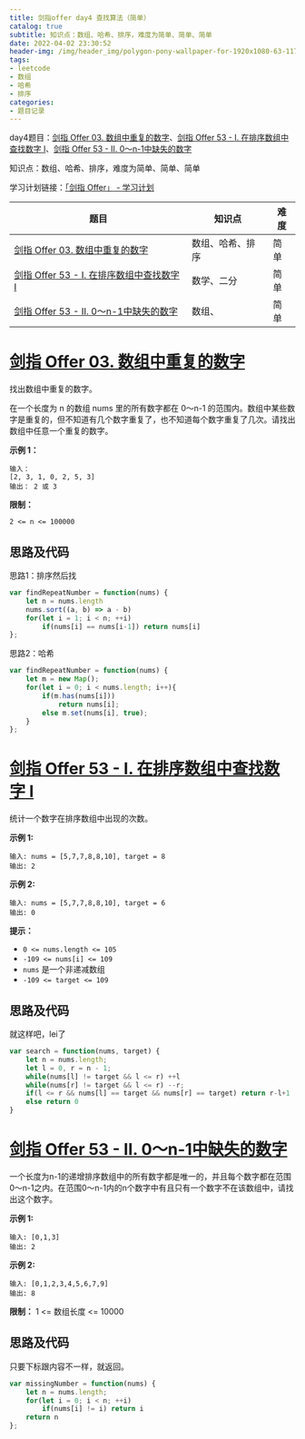 ```yaml
---
title: 剑指offer day4 查找算法（简单）
catalog: true
subtitle: 知识点：数组、哈希、排序，难度为简单、简单、简单
date: 2022-04-02 23:30:52
header-img: /img/header_img/polygon-pony-wallpaper-for-1920x1080-63-1175.jpg
tags:
- leetcode
- 数组
- 哈希
- 排序
categories:
- 题目记录
---
```


day4题目：[剑指 Offer 03. 数组中重复的数字](https://leetcode-cn.com/problems/shu-zu-zhong-zhong-fu-de-shu-zi-lcof/)、[剑指 Offer 53 - I. 在排序数组中查找数字 I](https://leetcode-cn.com/problems/zai-pai-xu-shu-zu-zhong-cha-zhao-shu-zi-lcof/)、[剑指 Offer 53 - II. 0～n-1中缺失的数字](https://leetcode-cn.com/problems/que-shi-de-shu-zi-lcof/)

知识点：数组、哈希、排序，难度为简单、简单、简单

学习计划链接：[「剑指 Offer」 - 学习计划](https://leetcode-cn.com/study-plan/lcof/?progress=7jn70jr)

| 题目 | 知识点 | 难度 |
| --- | --- | --- |
| [剑指 Offer 03. 数组中重复的数字](https://leetcode-cn.com/problems/shu-zu-zhong-zhong-fu-de-shu-zi-lcof/) | 数组、哈希、排序 | 简单 |
| [剑指 Offer 53 - I. 在排序数组中查找数字 I](https://leetcode-cn.com/problems/zai-pai-xu-shu-zu-zhong-cha-zhao-shu-zi-lcof/) | 数学、二分 | 简单 |
| [剑指 Offer 53 - II. 0～n-1中缺失的数字](https://leetcode-cn.com/problems/que-shi-de-shu-zi-lcof/) | 数组、 | 简单 |

# [剑指 Offer 03. 数组中重复的数字](https://leetcode-cn.com/problems/shu-zu-zhong-zhong-fu-de-shu-zi-lcof/)

找出数组中重复的数字。

在一个长度为 n 的数组 nums 里的所有数字都在 0～n-1 的范围内。数组中某些数字是重复的，但不知道有几个数字重复了，也不知道每个数字重复了几次。请找出数组中任意一个重复的数字。

**示例 1：**

```
输入：
[2, 3, 1, 0, 2, 5, 3]
输出： 2 或 3 
```

**限制：**

`2 <= n <= 100000`

## 思路及代码
思路1：排序然后找
```javascript
var findRepeatNumber = function(nums) {
    let n = nums.length
    nums.sort((a, b) => a - b)
    for(let i = 1; i < n; ++i)
        if(nums[i] == nums[i-1]) return nums[i]
};
```
思路2：哈希
```javascript
var findRepeatNumber = function(nums) {
    let m = new Map();
    for(let i = 0; i < nums.length; i++){
        if(m.has(nums[i]))
            return nums[i];
        else m.set(nums[i], true);
    }
};
```


# [剑指 Offer 53 - I. 在排序数组中查找数字 I](https://leetcode-cn.com/problems/zai-pai-xu-shu-zu-zhong-cha-zhao-shu-zi-lcof/)

统计一个数字在排序数组中出现的次数。

**示例 1:**

```
输入: nums = [5,7,7,8,8,10], target = 8
输出: 2
```

**示例 2:**

```
输入: nums = [5,7,7,8,8,10], target = 6
输出: 0
```

**提示：**

-   `0 <= nums.length <= 105`
-   `-109 <= nums[i] <= 109`
-   `nums` 是一个非递减数组
-   `-109 <= target <= 109`

## 思路及代码
就这样吧，lei了
```javascript
var search = function(nums, target) {
    let n = nums.length;
    let l = 0, r = n - 1;
    while(nums[l] != target && l <= r) ++l
    while(nums[r] != target && l <= r) --r;
    if(l <= r && nums[l] == target && nums[r] == target) return r-l+1
    else return 0
}
```
# [剑指 Offer 53 - II. 0～n-1中缺失的数字](https://leetcode-cn.com/problems/que-shi-de-shu-zi-lcof/)

一个长度为n-1的递增排序数组中的所有数字都是唯一的，并且每个数字都在范围0～n-1之内。在范围0～n-1内的n个数字中有且只有一个数字不在该数组中，请找出这个数字。

**示例 1:**

```
输入: [0,1,3]
输出: 2
```

**示例 2:**

```
输入: [0,1,2,3,4,5,6,7,9]
输出: 8
```

**限制：**
1 <= 数组长度 <= 10000
## 思路及代码
只要下标跟内容不一样，就返回。
```javascript
var missingNumber = function(nums) {
    let n = nums.length;
    for(let i = 0; i < n; ++i)
        if(nums[i] != i) return i
    return n
};
```
